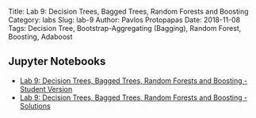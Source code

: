 Title: Lab 9: Decision Trees, Bagged Trees, Random Forests and Boosting
Category: labs
Slug: lab-9
Author: Pavlos Protopapas
Date: 2018-11-08
Tags: Decision Tree, Bootstrap-Aggregating (Bagging), Random Forest, Boosting, Adaboost


## Jupyter Notebooks

- [Lab 9: Decision Trees, Bagged Trees, Random Forests and Boosting - Student Version]({filename}notebook/lab9_random_forest_boosting.ipynb)
- [Lab 9: Decision Trees, Bagged Trees, Random Forests and Boosting - Solutions]({filename}notebook/solutions/lab9_random_forest_boosting_solutions.ipynb)